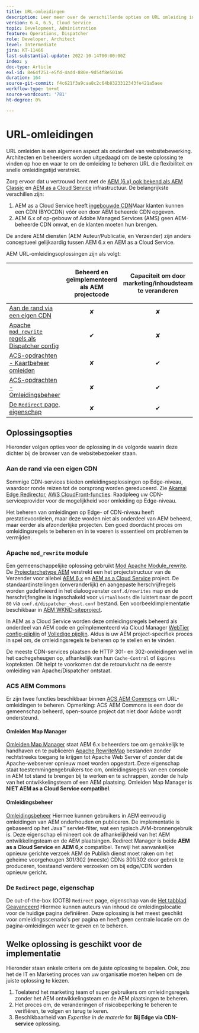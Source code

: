 ```yaml
---
title: URL-omleidingen
description: Leer meer over de verschillende opties om URL omleiding in AEM uit te voeren.
version: 6.4, 6.5, Cloud Service
topic: Development, Administration
feature: Operations, Dispatcher
role: Developer, Architect
level: Intermediate
jira: KT-11466
last-substantial-update: 2022-10-14T00:00:00Z
index: y
doc-type: Article
exl-id: 8e64f251-e5fd-4add-880e-9d54f8e501a6
duration: 164
source-git-commit: f4c621f3a9caa8c2c64b8323312343fe421a5aee
workflow-type: tm+mt
source-wordcount: '781'
ht-degree: 0%

---
```


# URL-omleidingen

URL omleiden is een algemeen aspect als onderdeel van websitebewerking. Architecten en beheerders worden uitgedaagd om de beste oplossing te vinden op hoe en waar te om de omleiding te beheren URL die flexibiliteit en snelle omleidingstijd verstrekt.

Zorg ervoor dat u vertrouwd bent met de [AEM (6.x) ook bekend als AEM Classic](https://experienceleague.adobe.com/docs/experience-manager-learn/dispatcher-tutorial/chapter-2.html#the-%E2%80%9Clegacy%E2%80%9D-setup) en [AEM as a Cloud Service](https://experienceleague.adobe.com/docs/experience-manager-cloud-service/content/overview/architecture.html#runtime-architecture) infrastructuur. De belangrijkste verschillen zijn:

1. AEM as a Cloud Service heeft [ingebouwde CDN](https://experienceleague.adobe.com/docs/experience-manager-cloud-service/content/implementing/content-delivery/cdn.html)Maar klanten kunnen een CDN (BYOCDN) vóór een door AEM beheerde CDN opgeven.
1. AEM 6.x of op-gebouw of Adobe Managed Services (AMS) geen AEM-beheerde CDN omvat, en de klanten moeten hun brengen.

De andere AEM diensten (AEM Auteur/Publicatie, en Verzender) zijn anders conceptueel gelijkaardig tussen AEM 6.x en AEM as a Cloud Service.

AEM URL-omleidingsoplossingen zijn als volgt:

|                                                   | Beheerd en geïmplementeerd als AEM projectcode | Capaciteit om door marketing/inhoudsteam te veranderen | AEM als compatibel met Cloud Service | Waar uitvoering in omleiding plaatsvindt |
|---------------------------------------------------|:-----------------------:|:---------------------:|:---------------------:| :---------------------:|
| [Aan de rand via een eigen CDN](#at-edge-via-bring-your-own-cdn) | ✘ | ✘ | ✔ | Rand/CDN |
| [Apache `mod_rewrite` regels als Dispatcher config](#apache-mod_rewrite-module) | ✔ | ✘ | ✔ | Dispatcher |
| [ACS-opdrachten - Kaartbeheer omleiden](#redirect-map-manager) | ✘ | ✔ | ✘ | Dispatcher |
| [ACS-opdrachten - Omleidingsbeheer](#redirect-manager) | ✘ | ✔ | ✔ | AEM |
| [De `Redirect` page, eigenschap](#the-redirect-page-property) | ✘ | ✔ | ✔ | AEM |


## Oplossingsopties

Hieronder volgen opties voor de oplossing in de volgorde waarin deze dichter bij de browser van de websitebezoeker staan.

### Aan de rand via een eigen CDN

Sommige CDN-services bieden omleidingsoplossingen op Edge-niveau, waardoor ronde reizen tot de oorsprong worden gereduceerd. Zie [Akamai Edge Redirector](https://techdocs.akamai.com/cloudlets/docs/what-edge-redirector), [AWS CloudFront-functies](https://docs.aws.amazon.com/AmazonCloudFront/latest/DeveloperGuide/cloudfront-functions.html). Raadpleeg uw CDN-serviceprovider voor de mogelijkheid voor omleiding op Edge-niveau.

Het beheren van omleidingen op Edge- of CDN-niveau heeft prestatievoordelen, maar deze worden niet als onderdeel van AEM beheerd, maar eerder als afzonderlijke projecten. Een goed doordacht proces om omleidingsregels te beheren en in te voeren is essentieel om problemen te vermijden.


### Apache `mod_rewrite` module

Een gemeenschappelijke oplossing gebruikt [Mod Apache Module_rewrite](https://httpd.apache.org/docs/current/mod/mod_rewrite.html). De [Projectarchetype AEM](https://github.com/adobe/aem-project-archetype) verstrekt een het projectstructuur van de Verzender voor allebei [AEM 6,x](https://github.com/adobe/aem-project-archetype/tree/develop/src/main/archetype/dispatcher.ams#file-structure) en [AEM as a Cloud Service](https://github.com/adobe/aem-project-archetype/tree/develop/src/main/archetype/dispatcher.cloud#file-structure) project. De standaardinstellingen (onveranderlijk) en aangepaste herschrijfregels worden gedefinieerd in het dialoogvenster `conf.d/rewrites` map en de herschrijfengine is ingeschakeld voor `virtualhosts` die luistert naar de poort `80` via `conf.d/dispatcher_vhost.conf` bestand. Een voorbeeldimplementatie beschikbaar in [AEM WKND-siteproject](https://github.com/adobe/aem-guides-wknd/tree/main/dispatcher/src/conf.d/rewrites).

In AEM as a Cloud Service worden deze omleidingsregels beheerd als onderdeel van AEM code en geïmplementeerd via Cloud Manager [WebTier config-pijplijn](https://experienceleague.adobe.com/docs/experience-manager-cloud-service/content/implementing/using-cloud-manager/cicd-pipelines/introduction-ci-cd-pipelines.html#web-tier-config-pipelines) of [Volledige pijplijn](https://experienceleague.adobe.com/docs/experience-manager-cloud-service/content/implementing/using-cloud-manager/cicd-pipelines/introduction-ci-cd-pipelines.html#full-stack-pipeline). Aldus is uw AEM project-specifiek proces in spel om, de omleidingsregels te beheren op te stellen en te vinden.

De meeste CDN-services plaatsen de HTTP 301- en 302-omleidingen wel in het cachegeheugen op, afhankelijk van hun `Cache-Control` of `Expires` kopteksten. Dit helpt te voorkomen dat de retourvlucht na de eerste omleiding van Apache/Dispatcher ontstaat.


### ACS AEM Commons

Er zijn twee functies beschikbaar binnen [ACS AEM Commons](https://adobe-consulting-services.github.io/acs-aem-commons/) om URL-omleidingen te beheren. Opmerking: ACS AEM Commons is een door de gemeenschap beheerd, open-source project dat niet door Adobe wordt ondersteund.

#### Omleiden Map Manager

[Omleiden Map Manager](https://adobe-consulting-services.github.io/acs-aem-commons/features/redirect-map-manager/index.html) staat AEM 6.x beheerders toe om gemakkelijk te handhaven en te publiceren [Apache RewriteMap](https://httpd.apache.org/docs/2.4/rewrite/rewritemap.html) bestanden zonder rechtstreeks toegang te krijgen tot Apache Web Server of zonder dat de Apache-webserver opnieuw moet worden opgestart. Deze eigenschap staat toestemmingengebruikers toe om, omleidingsregels van een console in AEM tot stand te brengen bij te werken en te schrappen, zonder de hulp van het ontwikkelingsteam of een AEM plaatsing. Omleiden Map Manager is **NIET AEM as a Cloud Service compatibel**.

#### Omleidingsbeheer

[Omleidingsbeheer](https://adobe-consulting-services.github.io/acs-aem-commons/features/redirect-manager/index.html) Hiermee kunnen gebruikers in AEM eenvoudig omleidingen van AEM onderhouden en publiceren. De implementatie is gebaseerd op het Java™ servlet-filter, wat een typisch JVM-bronnengebruik is. Deze eigenschap elimineert ook de afhankelijkheid van het AEM ontwikkelingsteam en de AEM plaatsingen. Redirect Manager is beide **AEM as a Cloud Service** en **AEM 6,x** compatibel. Terwijl het aanvankelijke opnieuw gerichte verzoek AEM de Publish dienst moet raken om het geheime voorgeheugen 301/302 (meeste) CDNs 301/302 door gebrek te produceren, toestaand verdere verzoeken om bij edge/CDN worden opnieuw gericht.

### De `Redirect` page, eigenschap

De out-of-the-box (OOTB) `Redirect` page, eigenschap van de [Het tabblad Geavanceerd](https://experienceleague.adobe.com/docs/experience-manager-cloud-service/content/sites/authoring/fundamentals/page-properties.html#advanced) Hiermee kunnen auteurs van inhoud de omleidingslocatie voor de huidige pagina definiëren. Deze oplossing is het meest geschikt voor omleidingsscenario&#39;s per pagina en heeft geen centrale locatie om de pagina-omleidingen weer te geven en te beheren.

## Welke oplossing is geschikt voor de implementatie

Hieronder staan enkele criteria om de juiste oplossing te bepalen. Ook, zou het de IT en Marketing proces van uw organisatie moeten helpen om de juiste oplossing te kiezen.

1. Toelatend het marketing team of super gebruikers om omleidingsregels zonder het AEM ontwikkelingsteam en de AEM plaatsingen te beheren.
1. Het proces om, de veranderingen of risicobeperking te beheren te verifiëren, te volgen en terug te keren.
1. Beschikbaarheid van _Expertise in de materie_ for **Bij Edge via CDN-service** oplossing.
